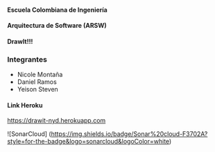 #### Escuela Colombiana de Ingeniería

#### Arquitectura de Software (ARSW)

#### DrawIt!!!

### Integrantes
* Nicole Montaña
* Daniel Ramos
* Yeison Steven

#### Link Heroku
https://drawit-nyd.herokuapp.com


![SonarCloud] (https://img.shields.io/badge/Sonar%20cloud-F3702A?style=for-the-badge&logo=sonarcloud&logoColor=white)
